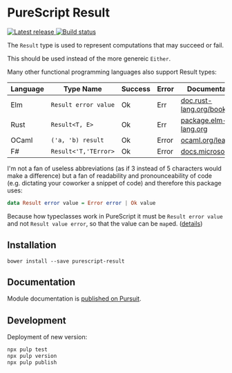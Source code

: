 # PureScript Result

[![Latest release](http://img.shields.io/github/release/ad-si/purescript-result.svg)
](https://github.com/ad-si/purescript-result/releases)
[![Build status](https://travis-ci.org/ad-si/purescript-result.svg?branch=master)
](https://travis-ci.org/ad-si/purescript-result)

The `Result` type is used to represent computations
that may succeed or fail.

This should be used instead of the more genereic `Either`.

Many other functional programming languages also support Result types:

Language | Type Name            | Success | Error | Documentation
---------|----------------------|---------|-------|--------------
Elm      | `Result error value` | Ok      | Err | [doc.rust-lang.org/book][rust]
Rust     | `Result<T, E>`       | Ok      | Err   | [package.elm-lang.org][elm]
OCaml    | `('a, 'b) result`    | Ok      | Error | [ocaml.org/learn][ocaml]
F#       | `Result<'T,'TError>` | Ok      | Error | [docs.microsoft.com][fsharp]

[rust]: https://doc.rust-lang.org/book/second-edition/ch09-02-recoverable-errors-with-result.html
[elm]: http://package.elm-lang.org/packages/elm-lang/core/latest/Result
[ocaml]: https://ocaml.org/learn/tutorials/error_handling.html#Result-type
[fsharp]: https://docs.microsoft.com/en-us/dotnet/fsharp/language-reference/results


I'm not a fan of useless abbreviations
(as if 3 instead of 5 characters would make a difference) but
a fan of readability and pronounceability of code
(e.g. dictating your coworker a snippet of code)
and therefore this package uses:

```purescript
data Result error value = Error error | Ok value
```


Because how typeclasses work in PureScript it must be `Result error value`
and not `Result value error`, so that the value can be `map`ed.
([details])

[details]: https://github.com/purescript/purescript/issues/3202#issuecomment-357465332


## Installation

```
bower install --save purescript-result
```


## Documentation

Module documentation is [published on Pursuit].

[published on Pursuit]: http://pursuit.purescript.org/packages/purescript-result


## Development

Deployment of new version:

```sh
npx pulp test
npx pulp version
npx pulp publish
```
